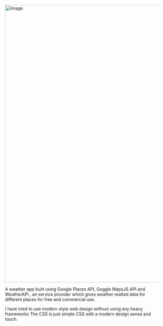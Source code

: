 <img width="698" height="916" alt="image" src="https://github.com/user-attachments/assets/a1fc8aed-b710-4fe7-9723-9c7f0ec163de" />

A weather app built using Google Places API, Goggle MapsJS API and WeatherAPI , an service provider which gives weather realted data for different places for free and commercial use.

I have tried to use modern style web design without using any heavy frameworks
The CSS is just simple CSS with a modern design sense and touch.
